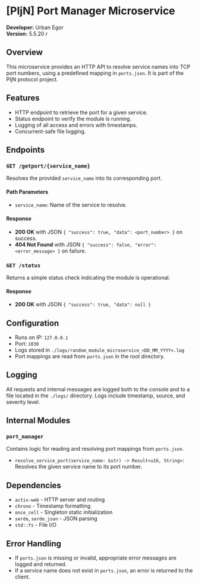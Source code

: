 # [PIjN] Port Manager Microservice

**Developer:** Urban Egor  
**Version:** 5.5.20 r  

## Overview

This microservice provides an HTTP API to resolve service names into TCP port numbers, using a predefined mapping in `ports.json`. It is part of the PIjN protocol project.

## Features

- HTTP endpoint to retrieve the port for a given service.
- Status endpoint to verify the module is running.
- Logging of all access and errors with timestamps.
- Concurrent-safe file logging.

## Endpoints

### `GET /getport/{service_name}`

Resolves the provided `service_name` into its corresponding port.

#### Path Parameters
- `service_name`: Name of the service to resolve.

#### Response
- **200 OK** with JSON `{ "success": true, "data": <port_number> }` on success.
- **404 Not Found** with JSON `{ "success": false, "error": <error_message> }` on failure.

### `GET /status`

Returns a simple status check indicating the module is operational.

#### Response
- **200 OK** with JSON `{ "success": true, "data": null }`

## Configuration

- Runs on IP: `127.0.0.1`
- Port: `1030`
- Logs stored in `./logs/random_module_microservice_<DD_MM_YYYY>.log`
- Port mappings are read from `ports.json` in the root directory.

## Logging

All requests and internal messages are logged both to the console and to a file located in the `./logs/` directory. Logs include timestamp, source, and severity level.

## Internal Modules

### `port_manager`

Contains logic for reading and resolving port mappings from `ports.json`.

- `resolve_service_port(service_name: &str) -> Result<u16, String>`: Resolves the given service name to its port number.

## Dependencies

- `actix-web` - HTTP server and routing
- `chrono` - Timestamp formatting
- `once_cell` - Singleton static initialization
- `serde`, `serde_json` - JSON parsing
- `std::fs` - File I/O

## Error Handling

- If `ports.json` is missing or invalid, appropriate error messages are logged and returned.
- If a service name does not exist in `ports.json`, an error is returned to the client.
